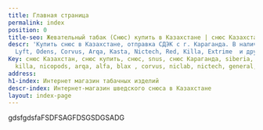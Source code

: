 ```yaml
---
title: Главная страница
permalink: index
position: 0
title-seo: Жевательный табак (Снюс) купить в Казахстане | снюс Казахстан.
descr: 'Купить снюс в Казахстане, отправка СДЭК с г. Караганда. В наличии: Siberia,
  Lyft, Odens, Corvus, Arqa, Kasta, Nictech, Red, Killa, Extrime  и другие'
Key: снюс Казахстан, снюс купить, снюс, snus, снюс Караганда, siberia, odens, thunder,
  killa, nicopods, arqa, alfa, blax , corvus, niclab, nictech, general,kasta.
address: 
h1-index: Интернет магазин табачных изделий
descr-index: Интернет-магазин шведского снюса в Казахстане
layout: index-page
---
```


gdsfgdsfaFSDFSAGFDSGSDGSADG